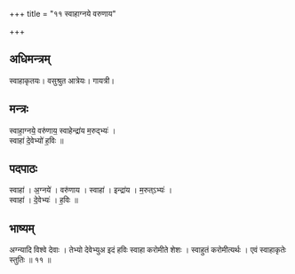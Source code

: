 +++
title = "११ स्वाहाग्नये वरुणाय"

+++
## अधिमन्त्रम्
स्वाहाकृतयः। वसुश्रुत आत्रेयः। गायत्री।

## मन्त्रः
स्वाहा॒ग्नये॒ वरु॑णाय॒ स्वाहेन्द्रा॑य म॒रुद्भ्यः॑ ।  
स्वाहा॑ दे॒वेभ्यो॑ ह॒विः ॥

## पदपाठः
स्वाहा॑ । अ॒ग्नये॑ । वरु॑णाय । स्वाहा॑ । इन्द्रा॑य । म॒रुत्ऽभ्यः॑ ।  
स्वाहा॑ । दे॒वेभ्यः॑ । ह॒विः ॥

## भाष्यम्
अग्न्यादि विश्वे देवाः । तेभ्यो देवेभ्युअ इदं हविः स्वाहा करोमीते शेशः । स्वाहुतं करोमीत्यर्थः । एवं स्वाहाकृतेः स्तुतिः ॥ ११ ॥